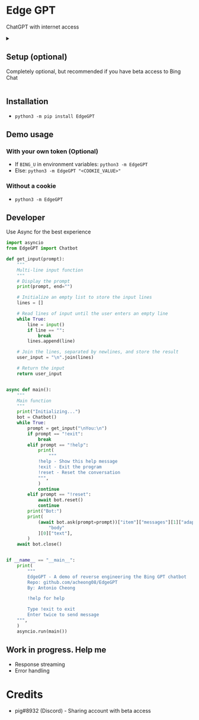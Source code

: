 # Edge GPT
ChatGPT with internet access

<details>
<summary>

## Setup (optional)
Completely optional, but recommended if you have beta access to Bing Chat
</summary>

### Requirements (Optional)
- A Microsoft Account with early access to http://bing.com/chat
- Microsoft Edge

### Checking access (Optional)
- Install the latest version of Microsoft Edge
- Open http://bing.com/chat
- If you see a chat feature, you are good to go

### Getting authentication (Optional)
- Open the developer tools (F12)
- Go to the Application tab → Storage → Cookies
- Find the cookie named "_U"
- Copy the value of the cookie
- Method 1
  - `export BING_U="<COOKIE_VALUE>"`
- Method 2
  - Use it as command line argument later

</details>

## Installation
- `python3 -m pip install EdgeGPT`

## Demo usage
### With your own token (Optional)
- If `BING_U` in environment variables: `python3 -m EdgeGPT`
- Else: `python3 -m EdgeGPT "<COOKIE_VALUE>"`
### Without a cookie
- `python3 -m EdgeGPT`

## Developer
Use Async for the best experience

```python
import asyncio
from EdgeGPT import Chatbot

def get_input(prompt):
    """
    Multi-line input function
    """
    # Display the prompt
    print(prompt, end="")

    # Initialize an empty list to store the input lines
    lines = []

    # Read lines of input until the user enters an empty line
    while True:
        line = input()
        if line == "":
            break
        lines.append(line)

    # Join the lines, separated by newlines, and store the result
    user_input = "\n".join(lines)

    # Return the input
    return user_input


async def main():
    """
    Main function
    """
    print("Initializing...")
    bot = Chatbot()
    while True:
        prompt = get_input("\nYou:\n")
        if prompt == "!exit":
            break
        elif prompt == "!help":
            print(
                """
            !help - Show this help message
            !exit - Exit the program
            !reset - Reset the conversation
            """,
            )
            continue
        elif prompt == "!reset":
            await bot.reset()
            continue
        print("Bot:")
        print(
            (await bot.ask(prompt=prompt))["item"]["messages"][1]["adaptiveCards"][0][
                "body"
            ][0]["text"],
        )
    await bot.close()


if __name__ == "__main__":
    print(
        """
        EdgeGPT - A demo of reverse engineering the Bing GPT chatbot
        Repo: github.com/acheong08/EdgeGPT
        By: Antonio Cheong

        !help for help

        Type !exit to exit
        Enter twice to send message
    """,
    )
    asyncio.run(main())

```

## Work in progress. Help me
- Response streaming
- Error handling

# Credits
- pig#8932 (Discord) - Sharing account with beta access
